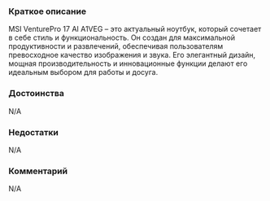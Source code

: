 ### **Краткое описание**
MSI VenturePro 17 AI A1VEG – это актуальный ноутбук, который сочетает в себе стиль и функциональность. Он создан для максимальной продуктивности и развлечений, обеспечивая пользователям превосходное качество изображения и звука. Его элегантный дизайн, мощная производительность и инновационные функции делают его идеальным выбором для работы и досуга.

### **Достоинства**
N/A

### **Недостатки**
N/A

### **Комментарий**
N/A
